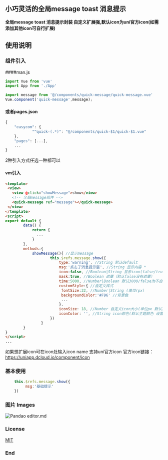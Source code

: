 
## 小巧灵活的全局message toast 消息提示
**全局message toast 消息提示封装 自定义扩展强,默认icon为uni官方icon(如需添加其他icon可自行扩展)**

## 使用说明
### 组件引入 
####man.js
```javascript
import Vue from 'vue'
import App from './App'

import message from '@/components/quick-message/quick-message.vue'
Vue.component('quick-message',message);
```
#### 或者pages.json
```javascript
{
	"easycom": {
			"^quick-(.*)": "@/components/quick-$1/quick-$1.vue"
	},
	"pages": [...],
	...
}
```

2种引入方式任选一种都可以

#### vm引入
```html
<template>
 <view>
   <view @click="showMessage">show</view>
   <!-- 全局message组件 -->
   <quick-message ref="message"></quick-message>
 </view>
</template>
<script>
export default {
		data() {
			return {
			  ...
			}
		},
		methods:{
			showMessage(){ //显示message
					this.$refs.message.show({
						type:'warning', //String 默认default
						msg:'点击了消息提示窗', //String 显示内容 *
						icon:false, //Boolean|String 显示icon(false/true/string 默认显示icon)
						mask:true, //Boolean 遮罩（默认false没有遮罩）
						time:5000, //Number|Boolean 默认3000/false为不自动关闭
						customStyle:{ //自定义样式
						 fontSize:32, //Number|String (单位rpx)						 color:'#FFFFFF', //字体图标色
						 backgroundColor:'#F96' //背景色
						 ...
						}, 
						iconSize: 18, //Number 自定义icon大小(单位px 默认16 设置后会覆盖自定义样式里的设置优先级最高)
						iconColor: '', //String icon颜色(默认主题颜色 设置后会覆盖自定义样式里的设置优先级最高)
					})
				}
		}
}
</script>
...
```
如果想扩展icon可在icon处输入icon name 支持uni官方icon
官方icon链接：<https://uniapp.dcloud.io/component/icon>

### 基本使用
```javascript
    this.$refs.message.show({
		 msg:'基础提示'
	})
```

### 图片 Images
![Pandao editor.md](https://s1.ax1x.com/2020/08/02/athExx.png "Pandao editor.md")
### License
[MIT](https://opensource.org/licenses/MIT)
### End